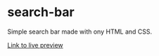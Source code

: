# search-bar
Simple search bar made with ony HTML and CSS.

[Link to live preview](https://raw.githack.com/JakeD57/search-bar/master/index.html)

